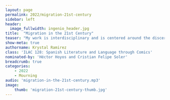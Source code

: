 ```yaml
---
layout: page
permalink: 2022/migration-21st-century
sidebar: left
header:
  image_fullwidth: ingenio_header.jpg
title:  "Migration in the 21st Century"
teaser: "My work is interdisciplinary and is centered around the discernment of class, labor, and consumption of the brown body. I'm a second-generation immigrant from the working-class landscape of Las Vegas, Nevada. My work's visual language and written text reflect the existential and often hallucinatory existence of immigrants with limited familial histories."
show-meta: true
authorname: Krystal Ramirez
class: 'ILAC 128: Spanish Literature and Language through Comics'
nominated-by: 'Héctor Hoyos and Cristian Felipe Soler'
breadcrumb: true
categories:
    - 2022
    - Mourning
audio: 'migration-in-the-21st-century.mp3'
image:
    thumb: 'migration-21st-century-thumb.jpg'
---
```

